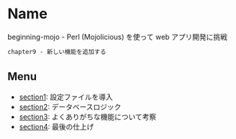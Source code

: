 # Name

beginning-mojo - Perl (Mojolicious) を使って web アプリ開発に挑戦

```md
chapter9 - 新しい機能を追加する
```

## Menu

- [section1](/chapter9/section1/): 設定ファイルを導入
- [section2](/chapter9/section2/): データベースロジック
- [section3](/chapter9/section3/): よくありがちな機能について考察
- [section4](/chapter9/section4/): 最後の仕上げ
